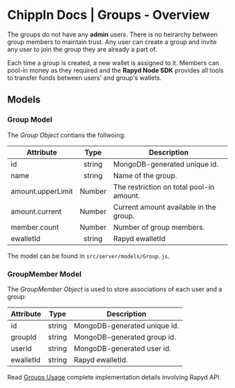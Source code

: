 # ChippIn Docs | Groups - Overview

The groups do not have any **admin** users. There is no heirarchy between group members to maintain trust. Any user can create a group and invite any user to join the group they are already a part of.

Each time a group is created, a new wallet is assigned to it. Members can pool-in money as they required and the **Rapyd Node SDK** provides all tools to transfer funds between users' and group's wallets.

## Models

### Group Model
The *Group Object* contians the follwoing:

| Attribute   |      Type      |  Description |
|----------|:-------------:|------|
| id | string | MongoDB-generated unique id. |
| name | string | Name of the group. |
| amount.upperLimit | Number | The restriction on total pool-in amount. |
| amount.current | Number | Current amount available in the group. |
| member.count |  Number | Number of group members. |
| ewalletId | string | Rapyd ewalletId |

The model can be found in `src/server/models/Group.js`.
 
### GroupMember Model
The *GroupMember Object* is used to store associations of each user and a group:

| Attribute   |      Type      |  Description |
|----------|:-------------:|------|
| id | string | MongoDB-generated unique id. |
| groupId | string | MongoDB-generated group id. |
| userId | string | MongoDB-generated user id. |
| ewalletId | string | Rapyd ewalletId. |

Read [Groups Usage](Groups/usage.md) complete implementation details involving Rapyd API.